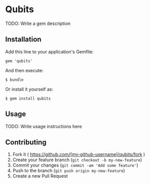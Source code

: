 # Qubits

TODO: Write a gem description

## Installation

Add this line to your application's Gemfile:

    gem 'qubits'

And then execute:

    $ bundle

Or install it yourself as:

    $ gem install qubits

## Usage

TODO: Write usage instructions here

## Contributing

1. Fork it ( https://github.com/[my-github-username]/qubits/fork )
2. Create your feature branch (`git checkout -b my-new-feature`)
3. Commit your changes (`git commit -am 'Add some feature'`)
4. Push to the branch (`git push origin my-new-feature`)
5. Create a new Pull Request
